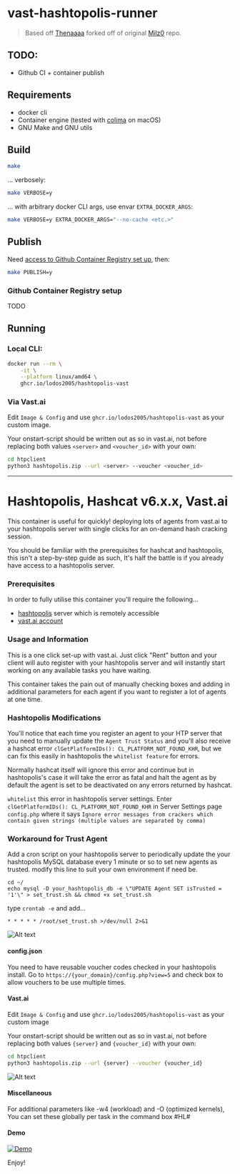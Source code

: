 # vast-hashtopolis-runner

> Based off
> [Thenaaaa](https://github.com/Tjenaaaa/hashtopolis-hashcat-vast/tree/main)
> forked off of original
> [Milz0](https://github.com/Milz0/hashtopolis-hashcat-vast) repo.

## TODO:

- Github CI + container publish

## Requirements

- docker cli
- Container engine (tested with [colima](https://github.com/abiosoft/colima) on
  macOS)
- GNU Make and GNU utils

## Build

```bash
make
```

... verbosely:

```bash
make VERBOSE=y
```

... with arbitrary docker CLI args, use envar `EXTRA_DOCKER_ARGS`:

```bash
make VERBOSE=y EXTRA_DOCKER_ARGS="--no-cache <etc.>"
```

## Publish

Need
[access to Github Container Registry set up](#github-container-registry-setup),
then:

```bash
make PUBLISH=y
```

### Github Container Registry setup

TODO

## Running

### Local CLI:

```bash
docker run --rm \
    -it \
    --platform linux/amd64 \
    ghcr.io/lodos2005/hashtopolis-vast
```

### Via Vast.ai

Edit `Image & Config` and use
`ghcr.io/lodos2005/hashtopolis-vast` as your custom
image.

Your onstart-script should be written out as so in vast.ai, not before replacing
both values `<server>` and `<voucher_id>` with your own:

```bash
cd htpclient
python3 hashtopolis.zip --url <server> --voucher <voucher_id>
```

---

# Hashtopolis, Hashcat v6.x.x, Vast.ai

This container is useful for quickly! deploying lots of agents from vast.ai to
your hashtopolis server with single clicks for an on-demand hash cracking
session.

You should be familiar with the prerequisites for hashcat and hashtopolis, this
isn't a step-by-step guide as such, It's half the battle is if you already have
access to a hashtopolis server.

### Prerequisites

In order to fully utilise this container you'll require the following...

- [hashtopolis](https://github.com/s3inlc/hashtopolis/) server which is remotely
  accessible
- [vast.ai account](https://vast.ai/)

### Usage and Information

This is a one click set-up with vast.ai. Just click "Rent" button and your
client will auto register with your hashtopolis server and will instantly start
working on any available tasks you have waiting.

This container takes the pain out of manually checking boxes and adding in
additional parameters for each agent if you want to register a lot of agents at
one time.

### Hashtopolis Modifications

You'll notice that each time you register an agent to your HTP server that you
need to manually update the `Agent Trust Status` and you'll also receive a
hashcat error `clGetPlatformIDs(): CL_PLATFORM_NOT_FOUND_KHR`, but we can fix
this easily in hashtopolis the `whitelist feature` for errors.

Normally hashcat itself will ignore this error and continue but in hashtopolis's
case it will take the error as fatal and halt the agent as by default the agent
is set to be deactivated on any errors returned by hashcat.

`whitelist` this error in hashtopolis server settings. Enter
`clGetPlatformIDs(): CL_PLATFORM_NOT_FOUND_KHR` in Server Settings page
`config.php` where it says
`Ignore error messages from crackers which contain given strings (multiple values are separated by comma)`

### Workaround for Trust Agent

Add a cron script on your hashtopolis server to periodically update the your
hashtopolis MySQL database every 1 minute or so to set new agents as trusted.
modify this line to suit your own environment if need be.

```
cd ~/
echo mysql -D your_hashtopolis_db -e \"UPDATE Agent SET isTrusted = '1'\" > set_trust.sh && chmod +x set_trust.sh
```

type `crontab -e` and add...

`* * * * * /root/set_trust.sh >/dev/null 2>&1`

![Alt text](https://i.ibb.co/n7VSmP8/cron1.png)

#### config.json

You need to have reusable voucher codes checked in your hashtopolis install. Go
to `https://{your_domain}/config.php?view=5` and check box to allow vouchers to
be use multiple times.

#### Vast.ai

Edit `Image & Config` and use
`ghcr.io/lodos2005/hashtopolis-vast` as your custom
image

Your onstart-script should be written out as so in vast.ai, not before replacing
both values `{server}` and `{voucher_id}` with your own:

```bash
cd htpclient
python3 hashtopolis.zip --url {server} --voucher {voucher_id}
```

![Alt text](https://i.ibb.co/hYZ6Mqh/vast.png)

#### Miscellaneous

For additional parameters like -w4 (workload) and -O (optimized kernels), You
can set these globally per task in the command box #HL#

#### Demo

[![Demo](https://img.youtube.com/vi/A1QrUVy7UZ0/0.jpg)](https://www.youtube.com/watch?v=A1QrUVy7UZ0 "Demo")

Enjoy!
